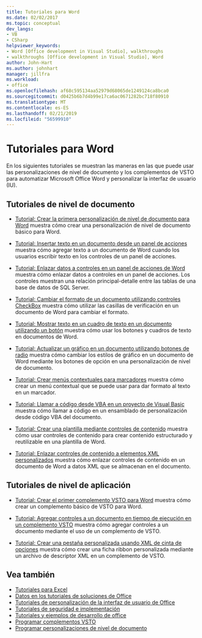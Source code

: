 ```yaml
---
title: Tutoriales para Word
ms.date: 02/02/2017
ms.topic: conceptual
dev_langs:
- VB
- CSharp
helpviewer_keywords:
- Word [Office development in Visual Studio], walkthroughs
- walkthroughs [Office development in Visual Studio], Word
author: John-Hart
ms.author: johnhart
manager: jillfra
ms.workload:
- office
ms.openlocfilehash: af68c595134aa52979d68065de1249124ca8bca0
ms.sourcegitcommit: d0425b6b7d4b99e17ca6ac0671282bc718f80910
ms.translationtype: MT
ms.contentlocale: es-ES
ms.lasthandoff: 02/21/2019
ms.locfileid: "56599910"
---
```

# <a name="walkthroughs-using-word"></a>Tutoriales para Word
  En los siguientes tutoriales se muestran las maneras en las que puede usar las personalizaciones de nivel de documento y los complementos de VSTO para automatizar Microsoft Office Word y personalizar la interfaz de usuario (IU).

## <a name="document-level-walkthroughs"></a>Tutoriales de nivel de documento
- [Tutorial: Crear la primera personalización de nivel de documento para Word](../vsto/walkthrough-creating-your-first-document-level-customization-for-word.md) muestra cómo crear una personalización de nivel de documento básico para Word.

- [Tutorial: Insertar texto en un documento desde un panel de acciones](../vsto/walkthrough-inserting-text-into-a-document-from-an-actions-pane.md) muestra cómo agregar texto a un documento de Word cuando los usuarios escribir texto en los controles de un panel de acciones.

- [Tutorial: Enlazar datos a controles en un panel de acciones de Word](../vsto/walkthrough-binding-data-to-controls-on-a-word-actions-pane.md) muestra cómo enlazar datos a controles en un panel de acciones. Los controles muestran una relación principal-detalle entre las tablas de una base de datos de SQL Server.

- [Tutorial: Cambiar el formato de un documento utilizando controles CheckBox](../vsto/walkthrough-changing-document-formatting-using-checkbox-controls.md) muestra cómo utilizar las casillas de verificación en un documento de Word para cambiar el formato.

- [Tutorial: Mostrar texto en un cuadro de texto en un documento utilizando un botón](../vsto/walkthrough-displaying-text-in-a-text-box-in-a-document-using-a-button.md) muestra cómo usar los botones y cuadros de texto en documentos de Word.

- [Tutorial: Actualizar un gráfico en un documento utilizando botones de radio](../vsto/walkthrough-updating-a-chart-in-a-document-using-radio-buttons.md) muestra cómo cambiar los estilos de gráfico en un documento de Word mediante los botones de opción en una personalización de nivel de documento.

- [Tutorial: Crear menús contextuales para marcadores](../vsto/walkthrough-creating-shortcut-menus-for-bookmarks.md) muestra cómo crear un menú contextual que se puede usar para dar formato al texto en un marcador.

- [Tutorial: Llamar a código desde VBA en un proyecto de Visual Basic](../vsto/walkthrough-calling-code-from-vba-in-a-visual-basic-project.md) muestra cómo llamar a código en un ensamblado de personalización desde código VBA del documento.

- [Tutorial: Crear una plantilla mediante controles de contenido](../vsto/walkthrough-creating-a-template-by-using-content-controls.md) muestra cómo usar controles de contenido para crear contenido estructurado y reutilizable en una plantilla de Word.

- [Tutorial: Enlazar controles de contenido a elementos XML personalizados](../vsto/walkthrough-binding-content-controls-to-custom-xml-parts.md) muestra cómo enlazar controles de contenido en un documento de Word a datos XML que se almacenan en el documento.

## <a name="application-level-walkthroughs"></a>Tutoriales de nivel de aplicación
- [Tutorial: Crear el primer complemento VSTO para Word](../vsto/walkthrough-creating-your-first-vsto-add-in-for-word.md) muestra cómo crear un complemento básico de VSTO para Word.

- [Tutorial: Agregar controles a un documento en tiempo de ejecución en un complemento VSTO](../vsto/walkthrough-adding-controls-to-a-document-at-run-time-in-a-vsto-add-in.md) muestra cómo agregar controles a un documento mediante el uso de un complemento de VSTO.

- [Tutorial: Crear una pestaña personalizada usando XML de cinta de opciones](../vsto/walkthrough-creating-a-custom-tab-by-using-ribbon-xml.md) muestra cómo crear una ficha ribbon personalizada mediante un archivo de descriptor XML en un complemento de VSTO.

## <a name="see-also"></a>Vea también
- [Tutoriales para Excel](../vsto/walkthroughs-using-excel.md)
- [Datos en los tutoriales de soluciones de Office](../vsto/data-in-office-solutions-walkthroughs.md)
- [Tutoriales de personalización de la interfaz de usuario de Office](../vsto/office-ui-customization-walkthroughs.md)
- [Tutoriales de seguridad e implementación](../vsto/security-and-deployment-walkthroughs.md)
- [Tutoriales y ejemplos de desarrollo de office](../vsto/office-development-samples-and-walkthroughs.md)
- [Programar complementos VSTO](../vsto/programming-vsto-add-ins.md)
- [Programar personalizaciones de nivel de documento](../vsto/programming-document-level-customizations.md)
